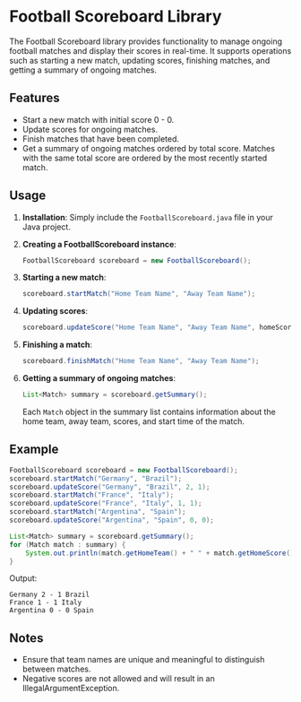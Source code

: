 # Football Scoreboard Library

The Football Scoreboard library provides functionality to manage ongoing football matches and display their scores in real-time. It supports operations such as starting a new match, updating scores, finishing matches, and getting a summary of ongoing matches.

## Features

- Start a new match with initial score 0 - 0.
- Update scores for ongoing matches.
- Finish matches that have been completed.
- Get a summary of ongoing matches ordered by total score. Matches with the same total score are ordered by the most recently started match.

## Usage

1. **Installation**: Simply include the `FootballScoreboard.java` file in your Java project.

2. **Creating a FootballScoreboard instance**:

   ```java
   FootballScoreboard scoreboard = new FootballScoreboard();
   ```

3. **Starting a new match**:

   ```java
   scoreboard.startMatch("Home Team Name", "Away Team Name");
   ```

4. **Updating scores**:

   ```java
   scoreboard.updateScore("Home Team Name", "Away Team Name", homeScore, awayScore);
   ```

5. **Finishing a match**:

   ```java
   scoreboard.finishMatch("Home Team Name", "Away Team Name");
   ```

6. **Getting a summary of ongoing matches**:

   ```java
   List<Match> summary = scoreboard.getSummary();
   ```

   Each `Match` object in the summary list contains information about the home team, away team, scores, and start time of the match.

## Example

```java
FootballScoreboard scoreboard = new FootballScoreboard();
scoreboard.startMatch("Germany", "Brazil");
scoreboard.updateScore("Germany", "Brazil", 2, 1);
scoreboard.startMatch("France", "Italy");
scoreboard.updateScore("France", "Italy", 1, 1);
scoreboard.startMatch("Argentina", "Spain");
scoreboard.updateScore("Argentina", "Spain", 0, 0);

List<Match> summary = scoreboard.getSummary();
for (Match match : summary) {
    System.out.println(match.getHomeTeam() + " " + match.getHomeScore() + " - " + match.getAwayScore() + " " + match.getAwayTeam());
}
```

Output:
```
Germany 2 - 1 Brazil
France 1 - 1 Italy
Argentina 0 - 0 Spain
```

## Notes

- Ensure that team names are unique and meaningful to distinguish between matches.
- Negative scores are not allowed and will result in an IllegalArgumentException.